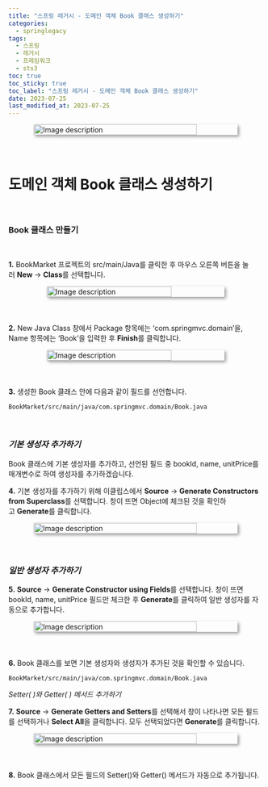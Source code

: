 ```yaml
---
title: "스프링 레거시 - 도메인 객체 Book 클래스 생성하기"
categories:
  - springlegacy
tags:
  - 스프링
  - 레거시
  - 프레임워크
  - sts3
toc: true
toc_sticky: true
toc_label: "스프링 레거시 - 도메인 객체 Book 클래스 생성하기"
date: 2023-07-25
last_modified_at: 2023-07-25
---
```


<div style=" display : flex; justify-content: center;">
	<img src="{{site.baseurl}}/images/springlegacy/1.png" alt="Image description" style="width: 80%; height: 40%; margin-bottom: 20px; box-shadow: 3px 3px 6px rgba(0,0,0,0.4);">
</div>

<br/>

# 도메인 객체 Book 클래스 생성하기


<br/>

### Book 클래스 만들기

<br/>

 **1.** BookMarket 프로젝트의 src/main/Java를 클릭한 후 마우스 오른쪽 버튼을 눌러 **New** → **Class**를 선택합니다.

<div style=" display : flex; justify-content: center;">
	<img src="{{site.baseurl}}/images/springlegacy/7.jpg" alt="Image description" style="width: 70%; height: 30%; margin-bottom: 20px; box-shadow: 3px 3px 6px rgba(0,0,0,0.4);">
</div>

<br/>

**2.** New Java Class 창에서 Package 항목에는 ‘com.springmvc.domain’을, Name 항목에는 ‘Book’을 입력한 후 **Finish**를 클릭합니다.

<div style=" display : flex; justify-content: center;">
	<img src="{{site.baseurl}}/images/springlegacy/8.jpg" alt="Image description" style="width: 70%; height: 30%; margin-bottom: 20px; box-shadow: 3px 3px 6px rgba(0,0,0,0.4);">
</div>

<br/>

**3.** 생성한 Book 클래스 안에 다음과 같이 필드를 선언합니다.

`BookMarket/src/main/java/com.springmvc.domain/Book.java`

<script src="https://gist.github.com/junyihong/3b41b4535330bb1d67ef8c6e663d8266.js"></script>


<br/>

### *기본 생성자 추가하기*

Book 클래스에 기본 생성자를 추가하고, 선언된 필드 중 bookId, name, unitPrice를 매개변수로 하여 생성자를 추가하겠습니다.

**4.** 기본 생성자를 추가하기 위해 이클립스에서 **Source** → **Generate Constructors from Superclass**를 선택합니다. 창이 뜨면 Object에 체크된 것을 확인하고 **Generate**를 클릭합니다.

<div style=" display : flex; justify-content: center;">
	<img src="{{site.baseurl}}/images/springlegacy/9.jpg" alt="Image description" style="width: 80%; height: 40%; margin-bottom: 20px; box-shadow: 3px 3px 6px rgba(0,0,0,0.4);">
</div>


<br/>

### *일반 생성자 추가하기*

**5.** **Source** → **Generate Constructor using Fields**를 선택합니다. 창이 뜨면 bookId, name, unitPrice 필드만 체크한 후 **Generate**를 클릭하여 일반 생성자를 자동으로 추가합니다.

<div style=" display : flex; justify-content: center;">
	<img src="{{site.baseurl}}/images/springlegacy/10.jpg" alt="Image description" style="width: 80%; height: 40%; margin-bottom: 20px; box-shadow: 3px 3px 6px rgba(0,0,0,0.4);">
</div>

<br/>

**6.** Book 클래스를 보면 기본 생성자와 생성자가 추가된 것을 확인할 수 있습니다.

`BookMarket/src/main/java/com.springmvc.domain/Book.java`

<script src="https://gist.github.com/junyihong/407638596f0a2136a51ef759e2466b8d.js"></script>

*Setter( )와 Getter( ) 메서드 추가하기*

**7.** **Source** → **Generate Getters and Setters**를 선택해서 창이 나타나면 모든 필드를 선택하거나 **Select All**을 클릭합니다. 모두 선택되었다면 **Generate**를 클릭합니다.

<div style=" display : flex; justify-content: center;">
	<img src="{{site.baseurl}}/images/springlegacy/11.jpg" alt="Image description" style="width: 80%; height: 40%; margin-bottom: 20px; box-shadow: 3px 3px 6px rgba(0,0,0,0.4);">
</div>

<br/>

**8.** Book 클래스에서 모든 필드의 Setter()와 Getter() 메서드가 자동으로 추가됩니다.

<script src="https://gist.github.com/junyihong/f0415e234866ac3534387d4c6439a457.js"></script>